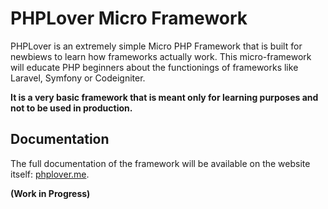 # PHPLover Micro Framework

PHPLover is an extremely simple Micro PHP Framework that is built for newbiews to learn how frameworks actually work. This micro-framework will educate PHP beginners about the functionings of frameworks like Laravel, Symfony or Codeigniter.

**It is a very basic framework that is meant only for learning purposes and not to be used in production.**

## Documentation

The full documentation of the framework will be available on the website itself: [phplover.me](https://phplover.me).

**(Work in Progress)**
